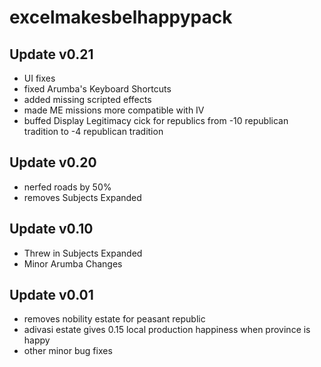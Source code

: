 # excelmakesbelhappypack
## Update v0.21
- UI fixes
- fixed Arumba's Keyboard Shortcuts
- added missing scripted effects
- made ME missions more compatible with IV
- buffed Display Legitimacy cick for republics from -10 republican tradition to -4 republican tradition
## Update v0.20
- nerfed roads by 50%
- removes Subjects Expanded
## Update v0.10
- Threw in Subjects Expanded
- Minor Arumba Changes
## Update v0.01
- removes nobility estate for peasant republic
- adivasi estate gives 0.15 local production happiness when province is happy
- other minor bug fixes
